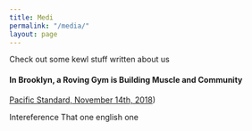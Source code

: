 ```yaml
---
title: Medi
permalink: "/media/"
layout: page
---
```


Check out some kewl stuff written about us

#### In Brooklyn, a Roving Gym is Building Muscle and Community 
[Pacific Standard, November 14th, 2018](https://psmag.com/social-justice/in-brooklyn-a-roving-gym-is-building-muscle-and-community))

Intereference
That one english one
